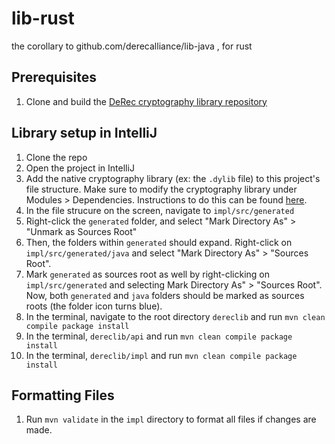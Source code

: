 # lib-rust
the corollary to github.com/derecalliance/lib-java , for rust

## Prerequisites
1. Clone and build the [DeRec cryptography library repository](https://github.com/derecalliance/cryptography)

## Library setup in IntelliJ
1. Clone the repo
2. Open the project in IntelliJ
3. Add the native cryptography library (ex: the `.dylib` file) to this project's file structure. Make sure to modify the cryptography library under Modules > Dependencies. Instructions to do this can be found [here](https://www.jetbrains.com/help/idea/library.html#add_classes_to_libraries).
4. In the file strucure on the screen, navigate to `impl/src/generated`
5. Right-click the `generated` folder, and select "Mark Directory As" > "Unmark as Sources Root"
6. Then, the folders within `generated` should expand. Right-click on `impl/src/generated/java` and select "Mark
   Directory As" > "Sources Root".
7. Mark `generated` as sources root as well by right-clicking on `impl/src/generated` and selecting Mark Directory
   As" > "Sources Root". Now, both `generated` and `java` folders should be marked as sources roots (the folder icon turns blue).
8. In the terminal, navigate to the root directory `dereclib`  and run `mvn clean compile package install`
9. In the terminal, `dereclib/api` and run `mvn clean compile package install`
10. In the terminal, `dereclib/impl` and run `mvn clean compile package install`

## Formatting Files
1. Run `mvn validate` in the `impl` directory to format all files if changes are made.
